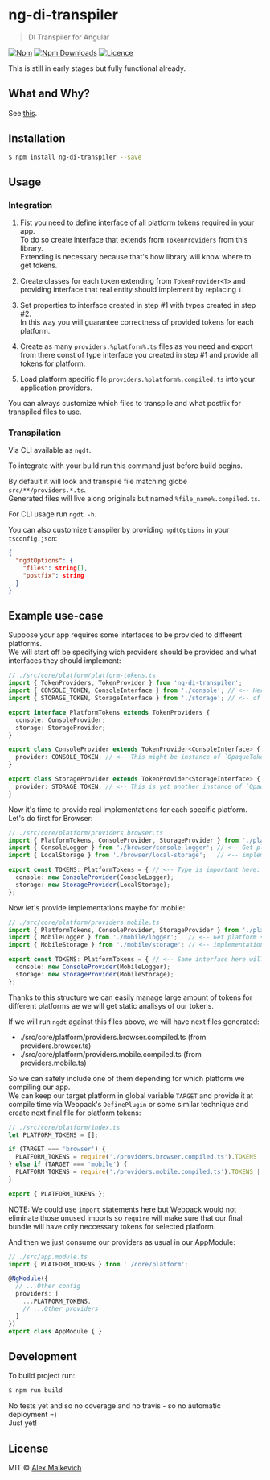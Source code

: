 # ng-di-transpiler

> DI Transpiler for Angular

[![Npm](https://img.shields.io/npm/v/ng-di-transpiler.svg?maxAge=2592000)](https://badge.fury.io/js/ng-di-transpiler)
[![Npm Downloads](https://img.shields.io/npm/dt/ng-di-transpiler.svg?maxAge=2592000)](https://www.npmjs.com/package/ng-di-transpiler)
[![Licence](https://img.shields.io/npm/l/ng-di-transpiler.svg?maxAge=2592000)](https://github.com/gund/ng-di-transpiler/blob/master/LICENSE)

This is still in early stages but fully functional already.

## What and Why?

See [this](https://github.com/gund/ioc-compiler-poc#about).

## Installation

```bash
$ npm install ng-di-transpiler --save
```

## Usage

### Integration

1. Fist you need to define interface of all platform tokens required in your app.  
  To do so create interface that extends from `TokenProviders` from this library.  
 Extending is necessary because that's how library will know where to get tokens.

2. Create classes for each token extending from `TokenProvider<T>` and providing
 interface that real entity should implement by replacing `T`.

3. Set properties to interface created in step #1 with types created in step #2.  
 In this way you will guarantee correctness of provided tokens for each platform.

4. Create as many `providers.%platform%.ts` files as you need and export from there
const of type interface you created in step #1 and provide all tokens for platform.

5. Load platform specific file `providers.%platform%.compiled.ts` into your application
providers.

You can always customize which files to transpile and what postfix for transpiled files to use.

### Transpilation

Via CLI available as `ngdt`.

To integrate with your build run this command just before build begins.

By default it will look and transpile file matching globe `src/**/providers.*.ts`.  
Generated files will live along originals but named `%file_name%.compiled.ts`.

For CLI usage run `ngdt -h`.

You can also customize transpiler by providing `ngdtOptions` in your `tsconfig.json`:
```json
{
  "ngdtOptions": {
    "files": string[],
    "postfix": string
  }
}
```

## Example use-case

Suppose your app requires some interfaces to be provided to different platforms.  
We will start off be specifying wich providers should be provided and what interfaces they should implement:
```ts
// ./src/core/platform/platform-tokens.ts
import { TokenProviders, TokenProvider } from 'ng-di-transpiler';
import { CONSOLE_TOKEN, ConsoleInterface } from './console'; // <-- Here are some definitions
import { STORAGE_TOKEN, StorageInterface } from './storage'; // <-- of interfaces and tokens to provide

export interface PlatformTokens extends TokenProviders {
  console: ConsoleProvider;
  storage: StorageProvider;
}

export class ConsoleProvider extends TokenProvider<ConsoleInterface> {
  provider: CONSOLE_TOKEN; // <-- This might be instance of `OpaqueToken`
}

export class StorageProvider extends TokenProvider<StorageInterface> {
  provider: STORAGE_TOKEN; // <-- This is yet another instance of `OpaqueToken`
}
```

Now it's time to provide real implementations for each specific platform.
Let's do first for Browser:
```ts
// ./src/core/platform/providers.browser.ts
import { PlatformTokens, ConsoleProvider, StorageProvider } from './platform-tokens';
import { ConsoleLogger } from './browser/console-logger'; // <-- Get platform specific
import { LocalStorage } from './browser/local-storage';   // <-- implementations

export const TOKENS: PlatformTokens = { // <-- Type is important here: 1. For type based analysis; 2. To detect right variable to compile
  console: new ConsoleProvider(ConsoleLogger);
  storage: new StorageProvider(LocalStorage);
};
```

Now let's provide implementations maybe for mobile:
```ts
// ./src/core/platform/providers.mobile.ts
import { PlatformTokens, ConsoleProvider, StorageProvider } from './platform-tokens';
import { MobileLogger } from './mobile/logger';   // <-- Get platform specific
import { MobileStorage } from './mobile/storage'; // <-- implementations

export const TOKENS: PlatformTokens = { // <-- Same interface here will remind us to provide everything our app needs and with right implementations!
  console: new ConsoleProvider(MobileLogger);
  storage: new StorageProvider(MobileStorage);
};
```

Thanks to this structure we can easily manage large amount of tokens for different platforms
ae we will get static analisys of our tokens.  

If we will run `ngdt` against this files above, we will have next files generated:
- ./src/core/platform/providers.browser.compiled.ts (from providers.browser.ts)
- ./src/core/platform/providers.mobile.compiled.ts (from providers.mobile.ts)

So we can safely include one of them depending for which platform we compiling our app.  
We can keep our target platform in global variable `TARGET` and provide it at compile time
via Webpack's `DefinePlugin` or some similar technique and create next final file for platform tokens:
```ts
// ./src/core/platform/index.ts
let PLATFORM_TOKENS = [];

if (TARGET === 'browser') {
  PLATFORM_TOKENS = require('./providers.browser.compiled.ts').TOKENS || [];
} else if (TARGET === 'mobile') {
  PLATFORM_TOKENS = require('./providers.mobile.compiled.ts').TOKENS || [];
}

export { PLATFORM_TOKENS };
```

NOTE: We could use `import` statements here but Webpack would not eliminate those unused imports so
`require` will make sure that our final bundle will have only neccessary tokens for selected platform.

And then we just consume our providers as usual in our AppModule:
```ts
// ./src/app.module.ts
import { PLATFORM_TOKENS } from './core/platform';

@NgModule({
  // ...Other config
  providers: [
    ...PLATFORM_TOKENS,
    // ...Other providers
  ]
})
export class AppModule { }
```

## Development

To build project run:

```bash
$ npm run build
```

No tests yet and so no coverage and no travis - so no automatic deployment =)  
Just yet!

## License

MIT © [Alex Malkevich](malkevich.alex@gmail.com)
